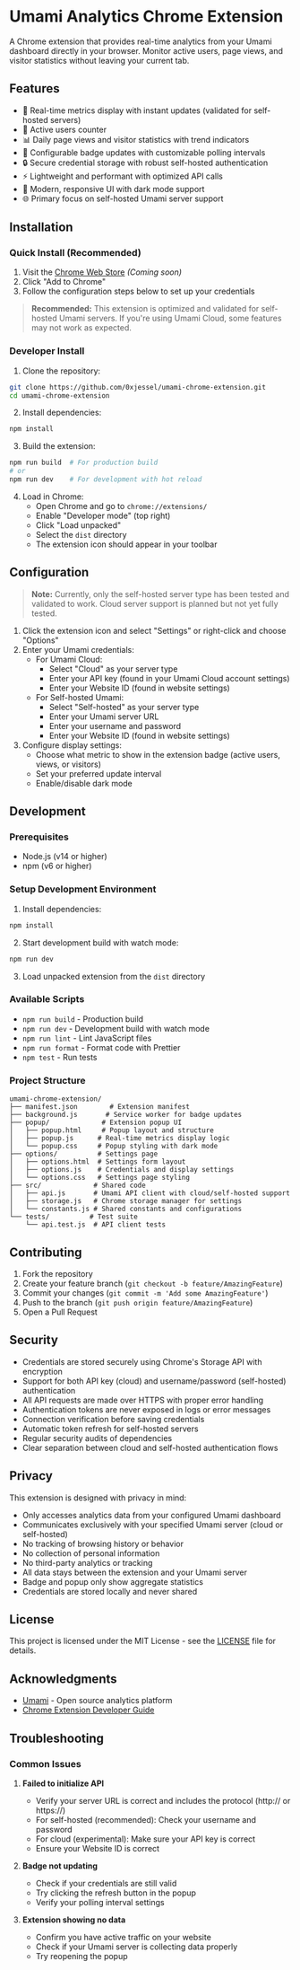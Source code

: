 # Umami Analytics Chrome Extension

A Chrome extension that provides real-time analytics from your Umami dashboard directly in your browser. Monitor active users, page views, and visitor statistics without leaving your current tab.

## Features

- 🔄 Real-time metrics display with instant updates (validated for self-hosted servers)
- 👥 Active users counter
- 📊 Daily page views and visitor statistics with trend indicators
- 🎯 Configurable badge updates with customizable polling intervals
- 🔒 Secure credential storage with robust self-hosted authentication
- ⚡ Lightweight and performant with optimized API calls
- 🎨 Modern, responsive UI with dark mode support
- 🌐 Primary focus on self-hosted Umami server support

## Installation

### Quick Install (Recommended)

1. Visit the [Chrome Web Store](https://chrome.google.com/webstore) *(Coming soon)*
2. Click "Add to Chrome"
3. Follow the configuration steps below to set up your credentials

> **Recommended:** This extension is optimized and validated for self-hosted Umami servers. If you're using Umami Cloud, some features may not work as expected.

### Developer Install

1. Clone the repository:
```bash
git clone https://github.com/0xjessel/umami-chrome-extension.git
cd umami-chrome-extension
```

2. Install dependencies:
```bash
npm install
```

3. Build the extension:
```bash
npm run build  # For production build
# or
npm run dev    # For development with hot reload
```

4. Load in Chrome:
   - Open Chrome and go to `chrome://extensions/`
   - Enable "Developer mode" (top right)
   - Click "Load unpacked"
   - Select the `dist` directory
   - The extension icon should appear in your toolbar

## Configuration

> **Note:** Currently, only the self-hosted server type has been tested and validated to work. Cloud server support is planned but not yet fully tested.

1. Click the extension icon and select "Settings" or right-click and choose "Options"
2. Enter your Umami credentials:
   - For Umami Cloud:
     - Select "Cloud" as your server type
     - Enter your API key (found in your Umami Cloud account settings)
     - Enter your Website ID (found in website settings)
   - For Self-hosted Umami:
     - Select "Self-hosted" as your server type
     - Enter your Umami server URL
     - Enter your username and password
     - Enter your Website ID (found in website settings)
3. Configure display settings:
   - Choose what metric to show in the extension badge (active users, views, or visitors)
   - Set your preferred update interval
   - Enable/disable dark mode

## Development

### Prerequisites

- Node.js (v14 or higher)
- npm (v6 or higher)

### Setup Development Environment

1. Install dependencies:
```bash
npm install
```

2. Start development build with watch mode:
```bash
npm run dev
```

3. Load unpacked extension from the `dist` directory

### Available Scripts

- `npm run build` - Production build
- `npm run dev` - Development build with watch mode
- `npm run lint` - Lint JavaScript files
- `npm run format` - Format code with Prettier
- `npm test` - Run tests

### Project Structure

```
umami-chrome-extension/
├── manifest.json        # Extension manifest
├── background.js       # Service worker for badge updates
├── popup/             # Extension popup UI
│   ├── popup.html     # Popup layout and structure
│   ├── popup.js      # Real-time metrics display logic
│   └── popup.css     # Popup styling with dark mode
├── options/          # Settings page
│   ├── options.html  # Settings form layout
│   ├── options.js    # Credentials and display settings
│   └── options.css   # Settings page styling
├── src/             # Shared code
│   ├── api.js       # Umami API client with cloud/self-hosted support
│   ├── storage.js   # Chrome storage manager for settings
│   └── constants.js # Shared constants and configurations
└── tests/          # Test suite
    └── api.test.js  # API client tests
```

## Contributing

1. Fork the repository
2. Create your feature branch (`git checkout -b feature/AmazingFeature`)
3. Commit your changes (`git commit -m 'Add some AmazingFeature'`)
4. Push to the branch (`git push origin feature/AmazingFeature`)
5. Open a Pull Request

## Security

- Credentials are stored securely using Chrome's Storage API with encryption
- Support for both API key (cloud) and username/password (self-hosted) authentication
- All API requests are made over HTTPS with proper error handling
- Authentication tokens are never exposed in logs or error messages
- Connection verification before saving credentials
- Automatic token refresh for self-hosted servers
- Regular security audits of dependencies
- Clear separation between cloud and self-hosted authentication flows

## Privacy

This extension is designed with privacy in mind:

- Only accesses analytics data from your configured Umami dashboard
- Communicates exclusively with your specified Umami server (cloud or self-hosted)
- No tracking of browsing history or behavior
- No collection of personal information
- No third-party analytics or tracking
- All data stays between the extension and your Umami server
- Badge and popup only show aggregate statistics
- Credentials are stored locally and never shared

## License

This project is licensed under the MIT License - see the [LICENSE](LICENSE) file for details.

## Acknowledgments

- [Umami](https://umami.is/) - Open source analytics platform
- [Chrome Extension Developer Guide](https://developer.chrome.com/docs/extensions/mv3/)

## Troubleshooting

### Common Issues

1. **Failed to initialize API**
   - Verify your server URL is correct and includes the protocol (http:// or https://)
   - For self-hosted (recommended): Check your username and password
   - For cloud (experimental): Make sure your API key is correct
   - Ensure your Website ID is correct

2. **Badge not updating**
   - Check if your credentials are still valid
   - Try clicking the refresh button in the popup
   - Verify your polling interval settings

3. **Extension showing no data**
   - Confirm you have active traffic on your website
   - Check if your Umami server is collecting data properly
   - Try reopening the popup

